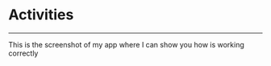 # Activities
-------------------------

This is the screenshot of my app where I can show you how is working correctly
